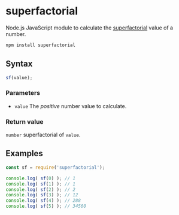 # superfactorial

Node.js JavaScript module to calculate the [superfactorial](https://en.wikipedia.org/wiki/Factorial#Superfactorial) value of a number.

```bash
npm install superfactorial
```

## Syntax
```javascript
sf(value);
```
### Parameters
- `value` The _positive_ number value to calculate.

### Return value
`number` superfactorial of `value`. 

## Examples
```javascript
const sf = require('superfactorial');

console.log( sf(0) ); // 1
console.log( sf(1) ); // 1
console.log( sf(2) ); // 2
console.log( sf(3) ); // 12
console.log( sf(4) ); // 288
console.log( sf(5) ); // 34560

```
